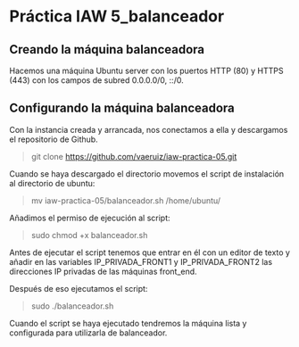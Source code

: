 # Práctica IAW 5_balanceador

## Creando la máquina balanceadora

Hacemos una máquina Ubuntu server con los puertos HTTP (80) y HTTPS (443) con los campos de subred 0.0.0.0/0, ::/0. 

## Configurando la máquina balanceadora

Con la instancia creada y arrancada, nos conectamos a ella y descargamos el repositorio de Github.

>git clone https://github.com/vaeruiz/iaw-practica-05.git

Cuando se haya descargado el directorio movemos el script de instalación al directorio de ubuntu:

>mv iaw-practica-05/balanceador.sh /home/ubuntu/

Añadimos el permiso de ejecución al script:

>sudo chmod +x balanceador.sh

Antes de ejecutar el script tenemos que entrar en él con un editor de texto y añadir en las variables IP_PRIVADA_FRONT1 y IP_PRIVADA_FRONT2 las direcciones IP privadas de las máquinas front_end.

Después de eso ejecutamos el script:

>sudo ./balanceador.sh

Cuando el script se haya ejecutado tendremos la máquina lista y configurada para utilizarla de balanceador.
